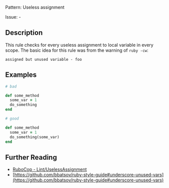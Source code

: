 Pattern: Useless assignment

Issue: -

## Description

This rule checks for every useless assignment to local variable in every scope.
The basic idea for this rule was from the warning of `ruby -cw`:

```
assigned but unused variable - foo
```

## Examples

```ruby
# bad

def some_method
  some_var = 1
  do_something
end
```
```ruby
# good

def some_method
  some_var = 1
  do_something(some_var)
end
```

## Further Reading

* [RuboCop - Lint/UselessAssignment](https://rubocop.readthedocs.io/en/latest/cops_lint/#lintuselessassignment)
* [https://github.com/bbatsov/ruby-style-guide#underscore-unused-vars](https://github.com/bbatsov/ruby-style-guide#underscore-unused-vars)

